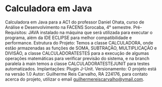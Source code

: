 # Calculadora em Java
Calculadora em Java para a AC1 do professor Daniel Ohata, curso de Análise e Desenvolvimento na FACENS Sorocaba, 4° semestre.
Pré-Requisitos: JAVA instalado na máquina que será utilizada para executar o programa, além da IDE ECLIPSE para melhor compatibilidade e performance.
Estrutura do Projeto: Temos a classe CALCULADORA, onde estão armazenadas as funções de SOMA, SUBTRAÇÃO, MULTIPLICAÇÃO e DIVISÃO, a classe CALCULADORATESTES para a execução de algumas operações matemáticas para verificar previsão do sistema, e na branch paralela à main temos a classe CALCULADORATESTEJUNIT para testes automatizados.
Implantações: Plugin J-Unit.
Versionamento: O projeto está na versão 1.0
Autor: Guilherme Reis Carvalho, RA 224176, para contato acerca do projeto, utilizar o email guilhermereiscarvalho@ymail.com.
